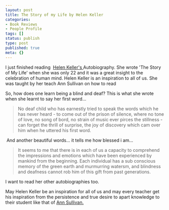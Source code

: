 ```yaml
---
layout: post
title: The Story of my Life by Helen Keller
categories:
- Book Reviews
- People Profile
tags: []
status: publish
type: post
published: true
meta: {}
---
```

I just finished reading  [Helen Keller's ](http://en.wikipedia.org/wiki/Helen_Keller)Autobiography. She wrote 'The Story of My Life' when she was only 22 and it was a great insight to the celebration of human mind. Helen Keller is an inspiration to all of us. She was taught by her teach Ann Sullivan on how to read  

So, how does one learn being a blind and deaf? This is what she wrote when she learnt to say her first word...

>  

> No deaf child who has earnestly tried to speak the words which he has never heard - to come out of the prison of silence, where no tone of love, no song of bord, no strain of music ever pirces the stillness - can forget the thrill of surprise, the joy of discovery which cam over him when he uttered his first word.

 And another beautiful words... it tells me how blessed i am...

>  

> It seems to me that there is in each of us a capacity to comprehend the impressions and emotions which have been experienced by mankind from the beginning. Each individual has a sub conscious memory of the green earth and murmurring watersm, and blindness and deafness cannot rob him of this gift from past generations.

I want to read her other autobiographies too. 

May Helen Keller be an inspiration for all of us and may every teacher get his inspiration from the persistence and true desire to apart knowledge to their student like that of [Ann Sullivan.](http://en.wikipedia.org/wiki/Anne_Sullivan)
